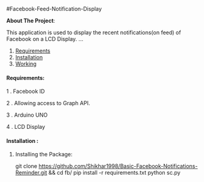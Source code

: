 #Facebook-Feed-Notification-Display

**About The Project**: 

This application is used to display the recent notifications(on feed) of Facebook on a LCD Display.
...
1. [Requirements](#requirements)
2. [Installation](#installation)
3. [Working](#working)

#### Requirements:

1 . Facebook ID 

2 . Allowing access to Graph API.

3 . Arduino UNO

4 . LCD Display

#### Installation :

1. Installing the Package:

     git clone https://github.com/Shikhar1998/Basic-Facebook-Notifications-Reminder.git && cd fb/
     pip install -r requirements.txt
     python sc.py
